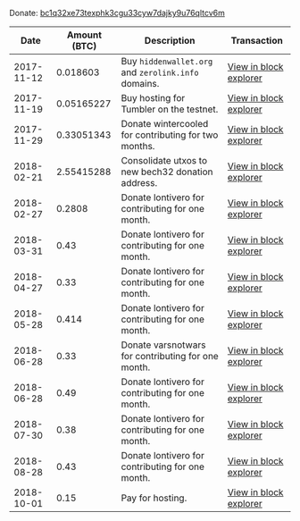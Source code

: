 Donate: [bc1q32xe73texphk3cgu33cyw7dajky9u76qltcv6m](https://www.smartbit.com.au/address/bc1q32xe73texphk3cgu33cyw7dajky9u76qltcv6m)

|Date|Amount (BTC)|Description|Transaction|
|---|---|---|---|
|2017-11-12|0.018603|Buy `hiddenwallet.org` and `zerolink.info` domains.|[View in block explorer](https://www.smartbit.com.au/tx/f406420370b687ed6840f0c08041480cc2d3f53d49cb31b699c0a9bc6400eb74)|
|2017-11-19|0.05165227|Buy hosting for Tumbler on the testnet.|[View in block explorer](https://www.smartbit.com.au/tx/7c9d3c0327ad80cbafea7bf1b004d8c307d1eef8b7291b242d418d1dd6971554)|
|2017-11-29|0.33051343|Donate wintercooled for contributing for two months.|[View in block explorer](https://www.smartbit.com.au/tx/04d89a41032398cda4b8e90b5b83abf54da8144704fda38aea37815d8e63d8f5)|
|2018-02-21|2.55415288|Consolidate utxos to new bech32 donation address.|[View in block explorer](https://chainflyer.bitflyer.jp/Transaction/0a017035f355d2a07b252e3615ddbeeca124765352b29cc4023f4cba09916332)|
|2018-02-27|0.2808|Donate lontivero for contributing for one month.|[View in block explorer](https://chainflyer.bitflyer.jp/Transaction/106c3b50a1f5f427391b9c4fc28fd59a799897c48295ecae123eee992e6ec553)|
|2018-03-31|0.43|Donate lontivero for contributing for one month.|[View in block explorer](https://chainflyer.bitflyer.jp/Transaction/b0e7389f26c810ab0f410f5c9e6c8c3ee4d7e54c945b6f23ff81560ea7f04bc7)|
|2018-04-27|0.33|Donate lontivero for contributing for one month.|[View in block explorer](https://chainflyer.bitflyer.jp/Transaction/bd9e554e10c5ede9080e697187a79fe06d98a622aeea57d0be90a86e55b6b690)|
|2018-05-28|0.414|Donate lontivero for contributing for one month.|[View in block explorer](https://chainflyer.bitflyer.jp/Transaction/3d53db399155eb84a666631f34309397a14aab0eea96c83333369d1f7e072898)|
|2018-06-28|0.33|Donate varsnotwars for contributing for one month.|[View in block explorer](https://chainflyer.bitflyer.jp/Transaction/8a4fcefe9d8c5efe8ac20ca9979bf7ca4558b03846bf0d90c80b885bce1804a4)|
|2018-06-28|0.49|Donate lontivero for contributing for one month.|[View in block explorer](https://chainflyer.bitflyer.jp/Transaction/8a4fcefe9d8c5efe8ac20ca9979bf7ca4558b03846bf0d90c80b885bce1804a4)|
|2018-07-30|0.38|Donate lontivero for contributing for one month.|[View in block explorer](https://chainflyer.bitflyer.jp/Transaction/18a704ca9f3765e01da37d6efe34dc862b8f79c49723bc5743bb872cb44e6e93)|
|2018-08-28|0.43|Donate lontivero for contributing for one month.|[View in block explorer](https://www.smartbit.com.au/tx/0a87808b198ea11493d9154bee0e53dfe5b724eb49f7e4b2965cb554449eac69)|
|2018-10-01|0.15|Pay for hosting.|[View in block explorer](https://www.smartbit.com.au/tx/79d50a3ded3f47c343782e0d4af911149bb648fb4fc8418d05ab0ee8248bb3d6)|
